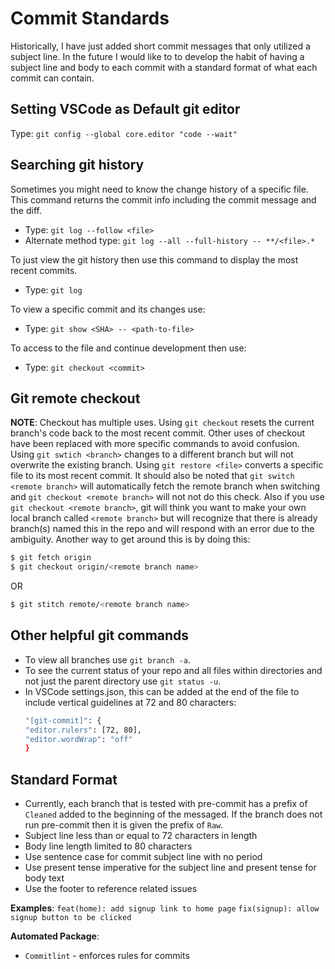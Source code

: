 # Commit Standards

Historically, I have just added short commit messages that only utilized a subject line.  In the future I would like to to develop the habit of having a subject line and body to each commit with a standard format of what each commit can contain.

## Setting VSCode as Default git editor
Type:  `git config --global core.editor "code --wait"`

## Searching git history
Sometimes you might need to know the change history of a specific file.  This command returns the commit info including the commit message and the diff.
* Type:  `git log --follow <file>`
* Alternate method type:  `git log --all --full-history -- **/<file>.*`

To just view the git history then use this command to display the most recent commits.
*  Type:  `git log`

To view a specific commit and its changes use:
*  Type:  `git show <SHA> -- <path-to-file>`

To access to the file and continue development then use:
*  Type:  `git checkout <commit>`


## Git remote checkout
**NOTE**: Checkout has multiple uses.  Using `git checkout` resets the current branch's code back to the most recent commit.  Other uses of checkout have been replaced with more specific commands to avoid confusion.  Using `git swtich <branch>` changes to a different branch but will not overwrite the existing branch.  Using `git restore <file>` converts a specific file to its most recent commit.  It should also be noted that `git switch <remote branch>` will automatically fetch the remote branch when switching and `git checkout <remote branch>` will not not do this check.  Also if you use `git checkout <remote branch>`, git will think you want to make your own local branch called `<remote branch>` but will recognize that there is already branch(s) named this in the repo and will respond with an error due to the ambiguity.  Another way to get around this is by doing this:
```bash
$ git fetch origin
$ git checkout origin/<remote branch name>
```
OR
```bash
$ git stitch remote/<remote branch name>
```

## Other helpful git commands
*  To view all branches use `git branch -a`.
*  To see the current status of your repo and all files within directories and not just the parent directory use `git status -u`.
*  In VSCode settings.json, this can be added at the end of the file to include vertical guidelines at 72 and 80 characters:
    ```bash
    "[git-commit]": {
    "editor.rulers": [72, 80],
    "editor.wordWrap": "off"
    }
    ```

## Standard Format
*  Currently, each branch that is tested with pre-commit has a prefix of `Cleaned` added to the beginning of the messaged.  If the branch does not run pre-commit then it is given the prefix of `Raw`.
*  Subject line less than or equal to 72 characters in length
*  Body line length limited to 80 characters
*  Use sentence case for commit subject line with no period
*  Use present tense imperative for the subject line and present tense for body text
*  Use the footer to reference related issues

**Examples**:
```feat(home): add signup link to home page```
```fix(signup): allow signup button to be clicked```

**Automated Package**:
* `Commitlint` - enforces rules for commits
